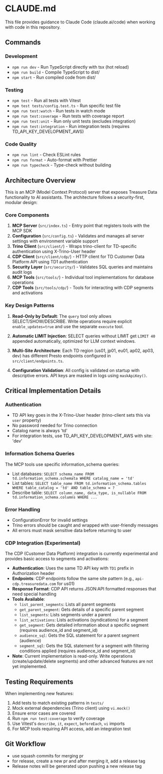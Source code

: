 # CLAUDE.md

This file provides guidance to Claude Code (claude.ai/code) when working with code in this repository.

## Commands

### Development
- `npm run dev` - Run TypeScript directly with tsx (hot reload)
- `npm run build` - Compile TypeScript to dist/
- `npm start` - Run compiled code from dist/

### Testing
- `npm test` - Run all tests with Vitest
- `npm test tests/config.test.ts` - Run specific test file
- `npm run test:watch` - Run tests in watch mode
- `npm run test:coverage` - Run tests with coverage report
- `npm run test:unit` - Run only unit tests (excludes integration)
- `npm run test:integration` - Run integration tests (requires TD_API_KEY_DEVELOPMENT_AWS)

### Code Quality
- `npm run lint` - Check ESLint rules
- `npm run format` - Auto-format with Prettier
- `npm run typecheck` - Type-check without building

## Architecture Overview

This is an MCP (Model Context Protocol) server that exposes Treasure Data functionality to AI assistants. The architecture follows a security-first, modular design:

### Core Components

1. **MCP Server** (`src/index.ts`) - Entry point that registers tools with the MCP SDK
2. **Configuration** (`src/config.ts`) - Validates and manages all server settings with environment variable support
3. **Trino Client** (`src/client/`) - Wraps trino-client for TD-specific authentication using X-Trino-User header
4. **CDP Client** (`src/client/cdp/`) - HTTP client for TD Customer Data Platform API using TD1 authentication
5. **Security Layer** (`src/security/`) - Validates SQL queries and maintains audit logs
6. **MCP Tools** (`src/tools/`) - Individual tool implementations for database operations
7. **CDP Tools** (`src/tools/cdp/`) - Tools for interacting with CDP segments and activations

### Key Design Patterns

1. **Read-Only by Default**: The `query` tool only allows SELECT/SHOW/DESCRIBE. Write operations require explicit `enable_updates=true` and use the separate `execute` tool.

2. **Automatic LIMIT Injection**: SELECT queries without LIMIT get `LIMIT 40` appended automatically, optimized for LLM context windows.

3. **Multi-Site Architecture**: Each TD region (us01, jp01, eu01, ap02, ap03, dev) has different Presto endpoints configured in `src/client/endpoints.ts`.

4. **Configuration Validation**: All config is validated on startup with descriptive errors. API keys are masked in logs using `maskApiKey()`.

## Critical Implementation Details

### Authentication
- TD API key goes in the X-Trino-User header (trino-client sets this via `user` property)
- No password needed for Trino connection
- Catalog name is always 'td'
- For integration tests, use TD_API_KEY_DEVELOPMENT_AWS with site: 'dev'

### Information Schema Queries
The MCP tools use specific information_schema queries:
- List databases: `SELECT schema_name FROM td.information_schema.schemata WHERE catalog_name = 'td'`
- List tables: `SELECT table_name FROM td.information_schema.tables WHERE table_catalog = 'td' AND table_schema = ?`
- Describe table: `SELECT column_name, data_type, is_nullable FROM td.information_schema.columns WHERE ...`

### Error Handling
- ConfigurationError for invalid settings
- Trino errors should be caught and wrapped with user-friendly messages
- All errors must mask sensitive data before returning to user

### CDP Integration (Experimental)
The CDP (Customer Data Platform) integration is currently experimental and provides basic access to segments and activations:
- **Authentication**: Uses the same TD API key with `TD1` prefix in Authorization header
- **Endpoints**: CDP endpoints follow the same site pattern (e.g., `api-cdp.treasuredata.com` for us01)
- **Response Format**: CDP API returns JSON:API formatted responses that need special handling
- **Tools Available**:
  - `list_parent_segments`: Lists all parent segments
  - `get_parent_segment`: Gets details of a specific parent segment
  - `list_segments`: Lists segments under a parent
  - `list_activations`: Lists activations (syndications) for a segment
  - `get_segment`: Gets detailed information about a specific segment (requires audience_id and segment_id)
  - `audience_sql`: Gets the SQL statement for a parent segment (audience)
  - `segment_sql`: Gets the SQL statement for a segment with filtering conditions applied (requires audience_id and segment_id)
- **Note**: Current implementation is read-only. Write operations (create/update/delete segments) and other advanced features are not yet implemented.

## Testing Requirements

When implementing new features:
1. Add tests to match existing patterns in `tests/`
2. Mock external dependencies (Trino client) using `vi.mock()`
3. Ensure error cases are covered
4. Run `npm run test:coverage` to verify coverage
5. Use Vitest's `describe`, `it`, `expect`, `beforeEach`, `vi` imports
6. For MCP tools requiring API access, add an integration test

## Git Workflow
- use squash commits for merging pr
- for release, create a new pr and after merging it, add a release tag
- Release notes will be generated upon pushing a new release tag